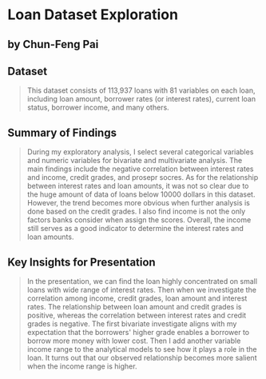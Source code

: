# Loan Dataset Exploration
## by Chun-Feng Pai


## Dataset

> This dataset consists of 113,937 loans with 81 variables on each loan, including loan amount, borrower rates (or interest rates), current loan status, borrower income, and many others.


## Summary of Findings

> During my exploratory analysis, I select several categorical variables and numeric variables for bivariate and multivariate analysis. The main findings include the negative correlation between interest rates and income, credit grades, and prosepr socres. As for the relationship between interest rates and loan amounts, it was not so clear due to the huge amount of data of loans below 10000 dollars in this dataset. However, the trend becomes more obvious when further analysis is done based on the credit grades. I also find income is not the only factors banks consider when assign the scores. Overall, the income still serves as a good indicator to determine the interest rates and loan amounts.


## Key Insights for Presentation

> In the presentation, we can find the loan highly concentrated on small loans with wide range of interest rates. Then when we investigate the correlation among income, credit grades, loan amount and interest rates. The relationship between loan amount and credit grades is positive, whereas the correlation between interest rates and credit grades is negative. The first bivariate investigate aligns with my expectation that the borrowers' higher grade enables a borrower to borrow more money with lower cost. Then I add another variable income range to the analytical models to see how it plays a role in the loan. It turns out that our observed relationship becomes more salient when the income range is higher.   
